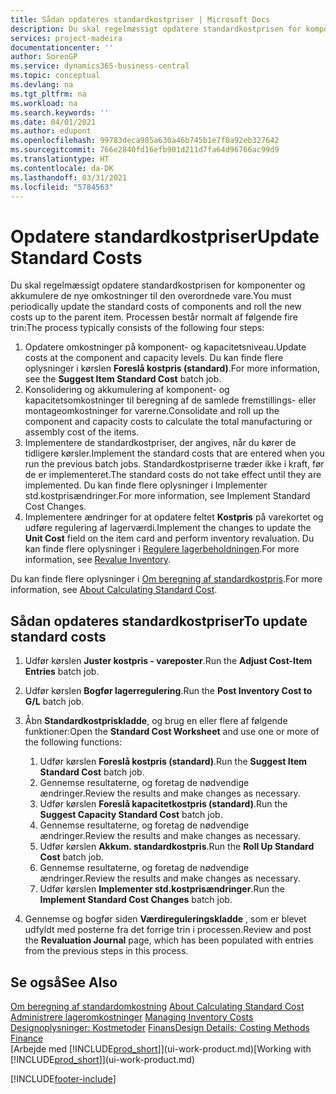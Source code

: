 ```yaml
---
title: Sådan opdateres standardkostpriser | Microsoft Docs
description: Du skal regelmæssigt opdatere standardkostprisen for komponenter og akkumulere de nye omkostninger til den overordnede vare.
services: project-madeira
documentationcenter: ''
author: SorenGP
ms.service: dynamics365-business-central
ms.topic: conceptual
ms.devlang: na
ms.tgt_pltfrm: na
ms.workload: na
ms.search.keywords: ''
ms.date: 04/01/2021
ms.author: edupont
ms.openlocfilehash: 99783deca985a630a46b745b1e7f0a92eb327642
ms.sourcegitcommit: 766e2840fd16efb901d211d7fa64d96766ac99d9
ms.translationtype: HT
ms.contentlocale: da-DK
ms.lasthandoff: 03/31/2021
ms.locfileid: "5784563"
---
```

# <a name="update-standard-costs"></a><span data-ttu-id="8c5ac-103">Opdatere standardkostpriser</span><span class="sxs-lookup"><span data-stu-id="8c5ac-103">Update Standard Costs</span></span>
<span data-ttu-id="8c5ac-104">Du skal regelmæssigt opdatere standardkostprisen for komponenter og akkumulere de nye omkostninger til den overordnede vare.</span><span class="sxs-lookup"><span data-stu-id="8c5ac-104">You must periodically update the standard costs of components and roll the new costs up to the parent item.</span></span> <span data-ttu-id="8c5ac-105">Processen består normalt af følgende fire trin:</span><span class="sxs-lookup"><span data-stu-id="8c5ac-105">The process typically consists of the following four steps:</span></span>  

1.  <span data-ttu-id="8c5ac-106">Opdatere omkostninger på komponent- og kapacitetsniveau.</span><span class="sxs-lookup"><span data-stu-id="8c5ac-106">Update costs at the component and capacity levels.</span></span> <span data-ttu-id="8c5ac-107">Du kan finde flere oplysninger i kørslen **Foreslå kostpris (standard)**.</span><span class="sxs-lookup"><span data-stu-id="8c5ac-107">For more information, see the **Suggest Item Standard Cost** batch job.</span></span>  
2.  <span data-ttu-id="8c5ac-108">Konsolidering og akkumulering af komponent- og kapacitetsomkostninger til beregning af de samlede fremstillings- eller montageomkostninger for varerne.</span><span class="sxs-lookup"><span data-stu-id="8c5ac-108">Consolidate and roll up the component and capacity costs to calculate the total manufacturing or assembly cost of the items.</span></span>  
3.  <span data-ttu-id="8c5ac-109">Implementere de standardkostpriser, der angives, når du kører de tidligere kørsler.</span><span class="sxs-lookup"><span data-stu-id="8c5ac-109">Implement the standard costs that are entered when you run the previous batch jobs.</span></span> <span data-ttu-id="8c5ac-110">Standardkostpriserne træder ikke i kraft, før de er implementeret.</span><span class="sxs-lookup"><span data-stu-id="8c5ac-110">The standard costs do not take effect until they are implemented.</span></span> <span data-ttu-id="8c5ac-111">Du kan finde flere oplysninger i Implementer std.kostprisændringer.</span><span class="sxs-lookup"><span data-stu-id="8c5ac-111">For more information, see Implement Standard Cost Changes.</span></span>  
4.  <span data-ttu-id="8c5ac-112">Implementere ændringer for at opdatere feltet **Kostpris** på varekortet og udføre regulering af lagerværdi.</span><span class="sxs-lookup"><span data-stu-id="8c5ac-112">Implement the changes to update the **Unit Cost** field on the item card and perform inventory revaluation.</span></span> <span data-ttu-id="8c5ac-113">Du kan finde flere oplysninger i [Regulere lagerbeholdningen](inventory-how-revalue-inventory.md).</span><span class="sxs-lookup"><span data-stu-id="8c5ac-113">For more information, see [Revalue Inventory](inventory-how-revalue-inventory.md).</span></span>  

<span data-ttu-id="8c5ac-114">Du kan finde flere oplysninger i [Om beregning af standardkostpris](finance-about-calculating-standard-cost.md).</span><span class="sxs-lookup"><span data-stu-id="8c5ac-114">For more information, see [About Calculating Standard Cost](finance-about-calculating-standard-cost.md).</span></span>  
## <a name="to-update-standard-costs"></a><span data-ttu-id="8c5ac-115">Sådan opdateres standardkostpriser</span><span class="sxs-lookup"><span data-stu-id="8c5ac-115">To update standard costs</span></span>  
1.  <span data-ttu-id="8c5ac-116">Udfør kørslen **Juster kostpris - vareposter**.</span><span class="sxs-lookup"><span data-stu-id="8c5ac-116">Run the **Adjust Cost-Item Entries** batch job.</span></span>  
2.  <span data-ttu-id="8c5ac-117">Udfør kørslen **Bogfør lagerregulering**.</span><span class="sxs-lookup"><span data-stu-id="8c5ac-117">Run the **Post Inventory Cost to G/L** batch job.</span></span>  
3.  <span data-ttu-id="8c5ac-118">Åbn **Standardkostpriskladde**, og brug en eller flere af følgende funktioner:</span><span class="sxs-lookup"><span data-stu-id="8c5ac-118">Open the **Standard Cost Worksheet** and use one or more of the following functions:</span></span>  

    1.  <span data-ttu-id="8c5ac-119">Udfør kørslen **Foreslå kostpris (standard)**.</span><span class="sxs-lookup"><span data-stu-id="8c5ac-119">Run the **Suggest Item Standard Cost** batch job.</span></span>  
    2.  <span data-ttu-id="8c5ac-120">Gennemse resultaterne, og foretag de nødvendige ændringer.</span><span class="sxs-lookup"><span data-stu-id="8c5ac-120">Review the results and make changes as necessary.</span></span>  
    3.  <span data-ttu-id="8c5ac-121">Udfør kørslen **Foreslå kapacitetkostpris (standard)**.</span><span class="sxs-lookup"><span data-stu-id="8c5ac-121">Run the **Suggest Capacity Standard Cost** batch job.</span></span>  
    4.  <span data-ttu-id="8c5ac-122">Gennemse resultaterne, og foretag de nødvendige ændringer.</span><span class="sxs-lookup"><span data-stu-id="8c5ac-122">Review the results and make changes as necessary.</span></span>
    5. <span data-ttu-id="8c5ac-123">Udfør kørslen **Akkum. standardkostpris**.</span><span class="sxs-lookup"><span data-stu-id="8c5ac-123">Run the **Roll Up Standard Cost** batch job.</span></span>
    6.  <span data-ttu-id="8c5ac-124">Gennemse resultaterne, og foretag de nødvendige ændringer.</span><span class="sxs-lookup"><span data-stu-id="8c5ac-124">Review the results and make changes as necessary.</span></span>
    7.  <span data-ttu-id="8c5ac-125">Udfør kørslen **Implementer std.kostprisændringer**.</span><span class="sxs-lookup"><span data-stu-id="8c5ac-125">Run the **Implement Standard Cost Changes** batch job.</span></span>  
4.  <span data-ttu-id="8c5ac-126">Gennemse og bogfør siden **Værdireguleringskladde** , som er blevet udfyldt med posterne fra det forrige trin i processen.</span><span class="sxs-lookup"><span data-stu-id="8c5ac-126">Review and post the **Revaluation Journal** page, which has been populated with entries from the previous steps in this process.</span></span>  

## <a name="see-also"></a><span data-ttu-id="8c5ac-127">Se også</span><span class="sxs-lookup"><span data-stu-id="8c5ac-127">See Also</span></span>  
 <span data-ttu-id="8c5ac-128">[Om beregning af standardomkostning](finance-about-calculating-standard-cost.md) </span><span class="sxs-lookup"><span data-stu-id="8c5ac-128">[About Calculating Standard Cost](finance-about-calculating-standard-cost.md) </span></span>  
 <span data-ttu-id="8c5ac-129">[Administrere lageromkostninger](finance-manage-inventory-costs.md) </span><span class="sxs-lookup"><span data-stu-id="8c5ac-129">[Managing Inventory Costs](finance-manage-inventory-costs.md) </span></span>  
 <span data-ttu-id="8c5ac-130">[Designoplysninger: Kostmetoder](design-details-costing-methods.md) [Finans](finance.md)</span><span class="sxs-lookup"><span data-stu-id="8c5ac-130">[Design Details: Costing Methods](design-details-costing-methods.md) [Finance](finance.md)</span></span>  
 <span data-ttu-id="8c5ac-131">[Arbejde med [!INCLUDE[prod_short](includes/prod_short.md)]](ui-work-product.md)</span><span class="sxs-lookup"><span data-stu-id="8c5ac-131">[Working with [!INCLUDE[prod_short](includes/prod_short.md)]](ui-work-product.md)</span></span>  


[!INCLUDE[footer-include](includes/footer-banner.md)]